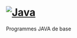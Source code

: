 # [![Java](https://www.cloudmqtt.com/images/java.svg)](https://github.com/alexandredomain)

Programmes JAVA de base
